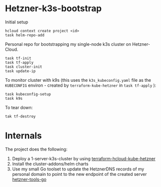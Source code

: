 # Hetzner-k3s-bootstrap
Initial setup
```
hcloud context create project <id>
task helm-repo-add 
```
Personal repo for bootstrapping my single-node k3s cluster on Hetzner-Cloud.

```
task tf-init
task tf-apply
task cluster-init
task update-ip
```
To monitor cluster with k9s (this uses the `k3s_kubeconfig.yaml` file as the `KUBECONFIG` environ - created by `terraform-kube-hetzner` in `task tf-apply` ):
```
task kubeconfig-setup
task k9s
```
To tear down:

```
tak tf-destroy
```

# Internals

The project does the following:

1. Deploy a 1-server-k3s-cluster by using [terraform-hcloud-kube-hetzner](https://github.com/kube-hetzner/terraform-hcloud-kube-hetzner)
1. Install the cluster-addons/helm charts
1. Use my small Go toolset to update the HetznerDNS records of my personal domain to point to the new endpoint of the created server [hetzner-tools-go](https://github.com/jdvgh/hetzner-tools-go)
